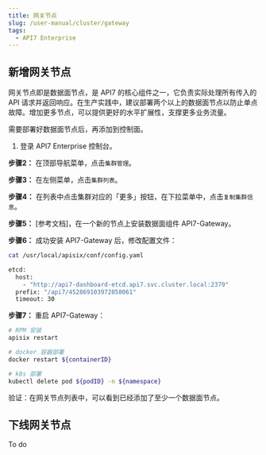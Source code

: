 ```yaml
---
title: 网关节点
slug: /user-manual/cluster/gateway
tags:
  - API7 Enterprise
---
```


## 新增网关节点


网关节点即是数据面节点，是 API7 的核心组件之一，它负责实际处理所有传入的 API 请求并返回响应。在生产实践中，建议部署两个以上的数据面节点以防止单点故障。增加更多节点，可以提供更好的水平扩展性，支撑更多业务流量。



需要部署好数据面节点后，再添加到控制面。



1.  登录 API7 Enterprise 控制台。

**步骤2：** 在顶部导航菜单，点击`集群管理`。

**步骤3：** 在左侧菜单，点击`集群列表`。

**步骤4：** 在列表中点击集群对应的「更多」按钮，在下拉菜单中，点击`复制集群信息`。

**步骤5：** [参考文档]，在一个新的节点上安装数据面组件 API7-Gateway。

**步骤6：** 成功安装 API7-Gateway 后，修改配置文件：

```sh
cat /usr/local/apisix/conf/config.yaml

etcd:
  host:
    - "http://api7-dashboard-etcd.api7.svc.cluster.local:2379"
  prefix: "/api7/452869103972058061"
  timeout: 30

```

**步骤7：** 重启 API7-Gateway：

```sh
# RPM 安装
apisix restart

# docker 容器部署
docker restart ${containerID}

# k8s 部署
kubectl delete pod ${podID} -n ${namespace}

```

验证：在网关节点列表中，可以看到已经添加了至少一个数据面节点。


## 下线网关节点

To do
